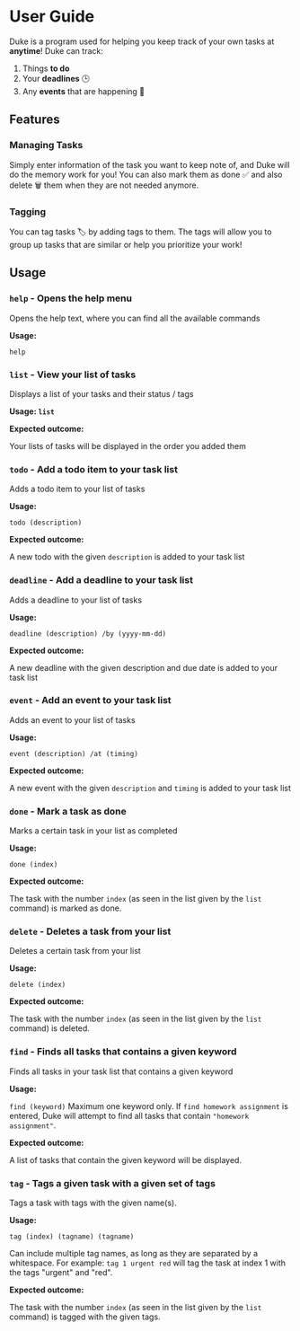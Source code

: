 # User Guide

Duke is a program used for helping you keep track of your own tasks at **anytime**!
Duke can track:
1. Things **to do**
2. Your **deadlines** :clock3:
3. Any **events** that are happening :tada:

## Features 

### Managing Tasks

Simply enter information of the task you want to keep note of, and Duke will do the memory work for you!
You can also mark them as done :white_check_mark:
and also delete :wastebasket: them when they are not needed anymore.
 
### Tagging

You can tag tasks :label: by adding tags to them. The tags will allow you to group up tasks that are similar or
help you prioritize your work!

## Usage

### `help` - Opens the help menu

Opens the help text, where you can find all the available commands

**Usage:** 

`help`


### `list` - View your list of tasks

Displays a list of your tasks and their status / tags

**Usage: `list`**

**Expected outcome:** 

Your lists of tasks will be displayed in the order you added them

### `todo` - Add a todo item to your task list

Adds a todo item to your list of tasks

**Usage:**

`todo (description)`

**Expected outcome:**

A new todo with the given `description` is added to your task list

### `deadline` - Add a deadline to your task list

Adds a deadline to your list of tasks

**Usage:** 

`deadline (description) /by (yyyy-mm-dd)`

**Expected outcome:**

A new deadline with the given description and due date is added to your task list

### `event` - Add an event to your task list

Adds an event to your list of tasks

**Usage:** 

`event (description) /at (timing)`

**Expected outcome:**

A new event with the given `description` and `timing` is added to your task list

### `done` - Mark a task as done

Marks a certain task in your list as completed

**Usage:** 

`done (index)`

**Expected outcome:**

The task with the number `index` (as seen in the list given by the `list` command) is marked as done.

### `delete` - Deletes a task from your list

Deletes a certain task from your list

**Usage:** 

`delete (index)`

**Expected outcome:**

The task with the number `index` (as seen in the list given by the `list` command) is deleted.

### `find` - Finds all tasks that contains a given keyword

Finds all tasks in your task list that contains a given keyword

**Usage:** 

`find (keyword)`
Maximum one keyword only. If `find homework assignment` is entered, Duke will attempt to find
all tasks that contain `"homework assignment"`.

**Expected outcome:**

A list of tasks that contain the given keyword will be displayed.

### `tag` - Tags a given task with a given set of tags

Tags a task with tags with the given name(s).

**Usage:** 

`tag (index) (tagname) (tagname)`

Can include multiple tag names, as long as they are separated by a whitespace. 
For example: `tag 1 urgent red` will tag the task at index 1 with the tags "urgent" and "red".


**Expected outcome:**

The task with the number `index` (as seen in the list given by the `list` command) is tagged with the given tags.
